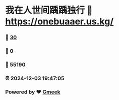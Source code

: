 # 我在人世间踽踽独行 :link: https://onebuaaer.us.kg/ 
### :page_facing_up: [30](https://onebuaaer.us.kg//tag.html) 
### :speech_balloon: 0 
### :hibiscus: 55190 
### :alarm_clock: 2024-12-03 19:47:05 
### Powered by :heart: [Gmeek](https://github.com/Meekdai/Gmeek)
